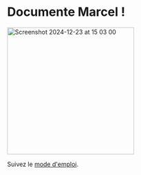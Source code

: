 # Documente Marcel ! 
<img width="295" alt="Screenshot 2024-12-23 at 15 03 00" src="https://github.com/user-attachments/assets/4b30bdab-383c-463c-806b-a0d5510ff1d1" />

Suivez le [mode d'emploi](https://arthursrz.github.io/documente-marcel/).
